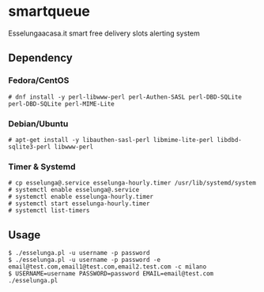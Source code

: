 # smartqueue
Esselungaacasa.it smart free delivery slots alerting system


## Dependency

### Fedora/CentOS

```
# dnf install -y perl-libwww-perl perl-Authen-SASL perl-DBD-SQLite perl-DBD-SQLite perl-MIME-Lite
```

### Debian/Ubuntu

```
# apt-get install -y libauthen-sasl-perl libmime-lite-perl libdbd-sqlite3-perl libwww-perl
```

### Timer & Systemd

```
# cp esselunga@.service esselunga-hourly.timer /usr/lib/systemd/system
# systemctl enable esselunga@.service
# systemctl enable esselunga-hourly.timer
# systemctl start esselunga-hourly.timer
# systemctl list-timers
```
## Usage

```
$ ./esselunga.pl -u username -p password
$ ./esselunga.pl -u username -p password -e email@test.com,email1@test.com,email2.test.com -c milano
$ USERNAME=username PASSWORD=password EMAIL=email@test.com ./esselunga.pl
```
